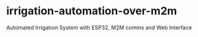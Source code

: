 # irrigation-automation-over-m2m
Automated Irrigation System with ESP32, M2M comms and Web Interface
